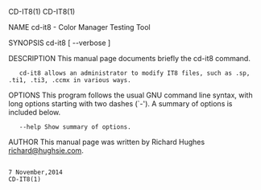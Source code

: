 CD-IT8(1)                                                                                                                                                                                       CD-IT8(1)

NAME
       cd-it8 - Color Manager Testing Tool

SYNOPSIS
       cd-it8 [ --verbose ]

DESCRIPTION
       This manual page documents briefly the cd-it8 command.

       cd-it8 allows an administrator to modify IT8 files, such as .sp, .ti1, .ti3, .ccmx in various ways.

OPTIONS
       This program follows the usual GNU command line syntax, with long options starting with two dashes (`-'). A summary of options is included below.

       --help Show summary of options.

AUTHOR
       This manual page was written by Richard Hughes <richard@hughsie.com>.

                                                                                             7 November,2014                                                                                    CD-IT8(1)
